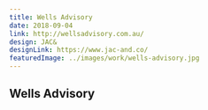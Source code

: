 ```yaml
---
title: Wells Advisory
date: 2018-09-04
link: http://wellsadvisory.com.au/
design: JAC&
designLink: https://www.jac-and.co/
featuredImage: ../images/work/wells-advisory.jpg
---
```


## Wells Advisory
